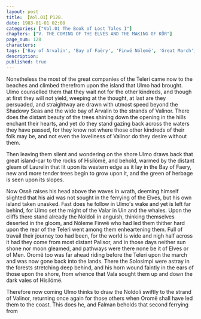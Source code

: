 ```yaml
---
layout: post
title: 【Vol.01】P128.
date: 1983-01-01 02:08
categories: ["Vol.01 The Book of Lost Tales I"]
chapters: ["V. THE COMING OF THE ELVES AND THE MAKING OF KÔR"]
page_num: 128
characters: 
tags: ['Bay of Arvalin', 'Bay of Faëry', 'Finwë Nólemë', 'Great March', 'Great Journey']
description: 
published: true
---
```


Nonetheless the most of the great companies of the Teleri came now to the beaches and climbed therefrom upon the island that Ulmo had brought. Ulmo counselled them that they wait not for the other kindreds, and though at first they will not yield, weeping at the thought, at last are they persuaded, and straightway are drawn with utmost speed beyond the Shadowy Seas and the wide bay of Arvalin to the strands of Valinor. There does the distant beauty of the trees shining down the opening in the hills enchant their hearts, and yet do they stand gazing back across the waters they have passed, for they know not where those other kindreds of their folk may be, and not even the loveliness of Valinor do they desire without them.

Then leaving them silent and wondering on the shore Ulmo draws back that great island-car to the rocks of Hisilómë, and behold, warmed by the distant gleam of Laurelin that lit upon its western edge as it lay in the Bay of Faery, new and more tender trees begin to grow upon it, and the green of herbage is seen upon its slopes.

Now Ossë raises his head above the waves in wrath, deeming himself slighted that his aid was not sought in the ferrying of the Elves, but his own island taken unasked. Fast does he follow in Ulmo's wake and yet is left far behind, for Ulmo set the might of the Valar in Uin and the whales. Upon the cliffs there stand already the Noldoli in anguish, thinking themselves deserted in the gloom, and Nóleme Finwë who had led them thither hard upon the rear of the Teleri went among them enheartening them. Full of travail their journey too had been, for the world is wide and nigh half across it had they come from most distant Palisor, and in those days neither sun shone nor moon gleamed, and pathways were there none be it of Elves or of Men. Oromë too was far ahead riding before the Teleri upon the march and was now gone back into the lands. There the Solosimpi were astray in the forests stretching deep behind, and his horn wound faintly in the ears of those upon the shore, from whence that Vala sought them up and down the dark vales of Hisilómë.

Therefore now coming Ulmo thinks to draw the Noldoli swiftly to the strand of Valinor, returning once again for those others when Oromë shall have led them to the coast. This does he, and Falman beholds that second ferrying from

